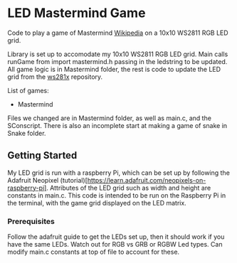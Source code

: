 # LED Mastermind Game

Code to play a game of Mastermind [Wikipedia](https://en.wikipedia.org/wiki/Mastermind_(board_game)) on a 10x10 WS2811 RGB LED grid.

Library is set up to accomodate my 10x10 WS2811 RGB LED grid.
Main calls runGame from import mastermind.h passing in the ledstring to be updated.
All game logic is in Mastermind folder, the rest is code to update the LED grid from the [ws281x](https://github.com/jgarff/rpi_ws281x) repository.

List of games:
- Mastermind

Files we changed are in Mastermind folder, as well as main.c, and the SConscript.
There is also an incomplete start at making a game of snake in Snake folder.

## Getting Started

My LED grid is run with a raspberry Pi, which can be set up by following the Adafruit Neopixel (tutorial)[https://learn.adafruit.com/neopixels-on-raspberry-pi]. Attributes of the LED grid such as width and height are constants in main.c. This code is intended to be run on the Raspberry Pi in the terminal, with the game grid displayed on the LED matrix.


### Prerequisites

Follow the adafruit guide to get the LEDs set up, then it should work if you have the same LEDs. Watch out for RGB vs GRB or RGBW Led types. Can modify main.c constants at top of file to account for these.

